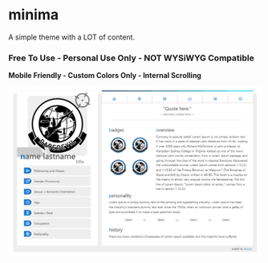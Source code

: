 # minima

A simple theme with a LOT of content.

### Free To Use - Personal Use Only - NOT WYSiWYG Compatible
**Mobile Friendly - Custom Colors Only - Internal Scrolling**  

![Screenshot](https://github.com/AAurus/toyhouse-codes/blob/main/minima/Screenshot-1.PNG)
